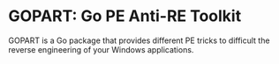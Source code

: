 # GOPART: Go PE Anti-RE Toolkit

GOPART is a Go package that provides different PE tricks to difficult the reverse engineering of your Windows applications.
